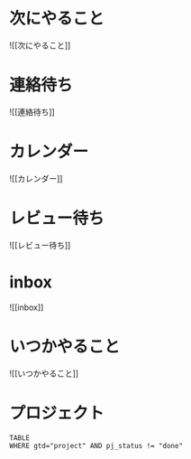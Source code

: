 # 次にやること
![[次にやること]]

# 連絡待ち
![[連絡待ち]]

# カレンダー
![[カレンダー]]

# レビュー待ち
![[レビュー待ち]]

# inbox
![[inbox]]

# いつかやること
![[いつかやること]]


# プロジェクト
```dataview
TABLE
WHERE gtd="project" AND pj_status != "done"
```
